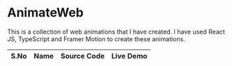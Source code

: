 # AnimateWeb

This is a collection of web animations that I have created. I have used React JS, TypeScript and Framer Motion to create these animations.

| S.No | Name | Source Code | Live Demo |
| ---- | ---- | ----------- | --------- |
